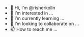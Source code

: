 - 👋 Hi, I’m @risherkolln
- 👀 I’m interested in ...
- 🌱 I’m currently learning ...
- 💞️ I’m looking to collaborate on ...
- 📫 How to reach me ...

<!---
risherkolln/risherkolln is a ✨ special ✨ repository because its `README.md` (this file) appears on your GitHub profile.
You can click the Preview link to take a look at your changes.
--->
